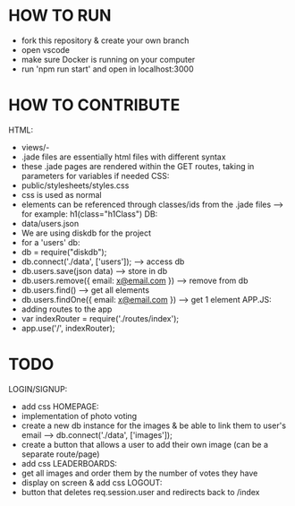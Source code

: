 # HOW TO RUN
- fork this repository & create your own branch
- open vscode
- make sure Docker is running on your computer
- run 'npm run start' and open in localhost:3000

# HOW TO CONTRIBUTE
HTML:
- views/-
- .jade files are essentially html files with different syntax
- these .jade pages are rendered within the GET routes, taking in parameters for variables if needed
CSS:
- public/stylesheets/styles.css
- css is used as normal
- elements can be referenced through classes/ids from the .jade files --> for example: h1(class="h1Class")
DB:
- data/users.json
- We are using diskdb for the project
- for a 'users' db:
- db = require("diskdb");
- db.connect('./data', ['users']); --> access db
- db.users.save(json data) --> store in db
- db.users.remove({ email: x@email.com }) --> remove from db
- db.users.find() --> get all elements
- db.users.findOne({ email: x@email.com }) --> get 1 element
APP.JS:
- adding routes to the app
- var indexRouter = require('./routes/index'); 
- app.use('/', indexRouter);

# TODO
LOGIN/SIGNUP:
- add css
HOMEPAGE:
- implementation of photo voting
- create a new db instance for the images & be able to link them to user's email --> db.connect('./data', ['images']);
- create a button that allows a user to add their own image (can be a separate route/page)
- add css
LEADERBOARDS: 
- get all images and order them by the number of votes they have
- display on screen & add css
LOGOUT:
- button that deletes req.session.user and redirects back to /index
